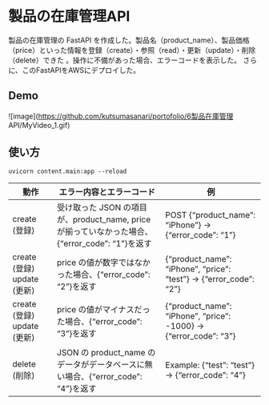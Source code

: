 製品の在庫管理API
====

製品の在庫管理の FastAPI を作成した。製品名（product_name）、製品価格（price）といった情報を登録（create）・参照（read）・更新（update）・削除（delete）できた 。操作に不備があった場合、エラーコードを表示した。
さらに、このFastAPIをAWSにデプロイした。

## Demo

![image](https://github.com/kutsumasanari/portofolio/6製品在庫管理 API/MyVideo_1.gif)

## 使い方

```
uvicorn content.main:app --reload
```


| 動作 | エラー内容とエラーコード | 例 |
| --- | --- | --- |
| create (登録) | 受け取った JSON の項目が、product_name, price が揃っていなかった場合、{“error_code”: “1”}を返す | POST {“product_name”: “iPhone”} → {“error_code”: “1”} |
| create (登録) update (更新) | price の値が数字ではなかった場合、{“error_code”: “2”}を返す | {“product_name”: “iPhone”, “price”: “test”} → {“error_code”: “2”} |
| create (登録) update (更新) | price の値がマイナスだった場合、{“error_code”: “3”}を返す | {“product_name”: “iPhone”, “price”: -1000} → {“error_code”: “3”} |
| delete (削除) | JSON の product_name のデータがデータベースに無い場合、{“error_code”: “4”}を返す | Example: {“test”: “test”} → {“error_code”: “4”} |